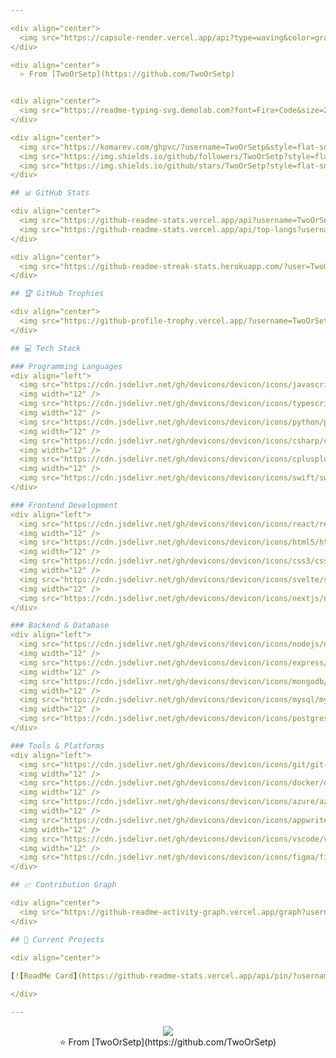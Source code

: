 ```yaml
---

<div align="center">
  <img src="https://capsule-render.vercel.app/api?type=waving&color=gradient&height=100&section=footer&text=Thanks%20for%20visiting!&fontSize=16&fontAlignY=65&desc=Have%20a%20great%20day!&descAlignY=51&descAlign=center" />
</div>

<div align="center">
  ⭐️ From [TwoOrSetp](https://github.com/TwoOrSetp)


<div align="center">
  <img src="https://readme-typing-svg.demolab.com?font=Fira+Code&size=22&duration=3000&pause=1000&color=BD93F9&center=true&vCenter=true&width=600&lines=Full+Stack+Developer;Always+learning+new+things;Love+to+code+and+create!" alt="Typing SVG" />
</div>

<div align="center">
  <img src="https://komarev.com/ghpvc/?username=TwoOrSetp&style=flat-square&color=blueviolet" alt="Profile views" />
  <img src="https://img.shields.io/github/followers/TwoOrSetp?style=flat-square&color=blue" alt="GitHub followers" />
  <img src="https://img.shields.io/github/stars/TwoOrSetp?style=flat-square&color=yellow" alt="GitHub stars" />
</div>

## 📊 GitHub Stats

<div align="center">
  <img src="https://github-readme-stats.vercel.app/api?username=TwoOrSetp&hide_title=false&hide_rank=false&show_icons=true&include_all_commits=true&count_private=true&disable_animations=false&theme=dracula&locale=en&hide_border=false&border_radius=10" height="150" alt="stats graph" />
  <img src="https://github-readme-stats.vercel.app/api/top-langs?username=TwoOrSetp&locale=en&hide_title=false&layout=compact&card_width=320&langs_count=8&theme=dracula&hide_border=false&border_radius=10" height="150" alt="languages graph" />
</div>

<div align="center">
  <img src="https://github-readme-streak-stats.herokuapp.com/?user=TwoOrSetp&theme=dracula&hide_border=false&border_radius=10" alt="GitHub Streak" />
</div>

## 🏆 GitHub Trophies

<div align="center">
  <img src="https://github-profile-trophy.vercel.app/?username=TwoOrSetp&theme=dracula&no-frame=false&no-bg=false&margin-w=4&row=1" alt="GitHub Trophies" />
</div>

## 💻 Tech Stack

### Programming Languages
<div align="left">
  <img src="https://cdn.jsdelivr.net/gh/devicons/devicon/icons/javascript/javascript-original.svg" height="40" alt="javascript logo" />
  <img width="12" />
  <img src="https://cdn.jsdelivr.net/gh/devicons/devicon/icons/typescript/typescript-original.svg" height="40" alt="typescript logo" />
  <img width="12" />
  <img src="https://cdn.jsdelivr.net/gh/devicons/devicon/icons/python/python-original.svg" height="40" alt="python logo" />
  <img width="12" />
  <img src="https://cdn.jsdelivr.net/gh/devicons/devicon/icons/csharp/csharp-original.svg" height="40" alt="csharp logo" />
  <img width="12" />
  <img src="https://cdn.jsdelivr.net/gh/devicons/devicon/icons/cplusplus/cplusplus-original.svg" height="40" alt="cplusplus logo" />
  <img width="12" />
  <img src="https://cdn.jsdelivr.net/gh/devicons/devicon/icons/swift/swift-original.svg" height="40" alt="swift logo" />
</div>

### Frontend Development
<div align="left">
  <img src="https://cdn.jsdelivr.net/gh/devicons/devicon/icons/react/react-original.svg" height="40" alt="react logo" />
  <img width="12" />
  <img src="https://cdn.jsdelivr.net/gh/devicons/devicon/icons/html5/html5-original.svg" height="40" alt="html5 logo" />
  <img width="12" />
  <img src="https://cdn.jsdelivr.net/gh/devicons/devicon/icons/css3/css3-original.svg" height="40" alt="css3 logo" />
  <img width="12" />
  <img src="https://cdn.jsdelivr.net/gh/devicons/devicon/icons/svelte/svelte-original.svg" height="40" alt="svelte logo" />
  <img width="12" />
  <img src="https://cdn.jsdelivr.net/gh/devicons/devicon/icons/nextjs/nextjs-original.svg" height="40" alt="nextjs logo" />
</div>

### Backend & Database
<div align="left">
  <img src="https://cdn.jsdelivr.net/gh/devicons/devicon/icons/nodejs/nodejs-original.svg" height="40" alt="nodejs logo" />
  <img width="12" />
  <img src="https://cdn.jsdelivr.net/gh/devicons/devicon/icons/express/express-original.svg" height="40" alt="express logo" />
  <img width="12" />
  <img src="https://cdn.jsdelivr.net/gh/devicons/devicon/icons/mongodb/mongodb-original.svg" height="40" alt="mongodb logo" />
  <img width="12" />
  <img src="https://cdn.jsdelivr.net/gh/devicons/devicon/icons/mysql/mysql-original.svg" height="40" alt="mysql logo" />
  <img width="12" />
  <img src="https://cdn.jsdelivr.net/gh/devicons/devicon/icons/postgresql/postgresql-original.svg" height="40" alt="postgresql logo" />
</div>

### Tools & Platforms
<div align="left">
  <img src="https://cdn.jsdelivr.net/gh/devicons/devicon/icons/git/git-original.svg" height="40" alt="git logo" />
  <img width="12" />
  <img src="https://cdn.jsdelivr.net/gh/devicons/devicon/icons/docker/docker-original.svg" height="40" alt="docker logo" />
  <img width="12" />
  <img src="https://cdn.jsdelivr.net/gh/devicons/devicon/icons/azure/azure-original.svg" height="40" alt="azure logo" />
  <img width="12" />
  <img src="https://cdn.jsdelivr.net/gh/devicons/devicon/icons/appwrite/appwrite-original.svg" height="40" alt="appwrite logo" />
  <img width="12" />
  <img src="https://cdn.jsdelivr.net/gh/devicons/devicon/icons/vscode/vscode-original.svg" height="40" alt="vscode logo" />
  <img width="12" />
  <img src="https://cdn.jsdelivr.net/gh/devicons/devicon/icons/figma/figma-original.svg" height="40" alt="figma logo" />
</div>

## 📈 Contribution Graph

<div align="center">
  <img src="https://github-readme-activity-graph.vercel.app/graph?username=TwoOrSetp&theme=dracula&bg_color=282a36&hide_border=true&border_radius=10" alt="Activity Graph" />
</div>

## 🎯 Current Projects

<div align="center">
  
[![ReadMe Card](https://github-readme-stats.vercel.app/api/pin/?username=TwoOrSetp&repo=TwoOrSetp&theme=dracula&border_radius=10)](https://github.com/TwoOrSetp/TwoOrSetp)

</div>

---
```


<div align="center">
  <img src="https://capsule-render.vercel.app/api?type=waving&color=gradient&height=100&section=footer&text=Thanks%20for%20visiting!&fontSize=16&fontAlignY=65&desc=Have%20a%20great%20day!&descAlignY=51&descAlign=center" />
</div>

<div align="center">
  ⭐️ From [TwoOrSetp](https://github.com/TwoOrSetp)
</div>
